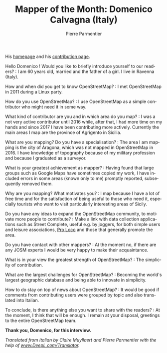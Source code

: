 ﻿---
title: "Mapper of the Month: Domenico Calvagna (Italy)"
featured:
layout: post
category: motm
author: Pierre Parmentier
lang: en
---

His [homepage](https://www.openstreetmap.org/user/domikdomik) and his [contribution page](http://hdyc.neis-one.org/?domikdomik).

Hello Domenico ! Would you like to briefly introduce yourself to our readers?
: I am 60 years old, married and the father of a girl. I live in Ravenna (Italy).

How and when did you get to know OpenStreetMap?
: I met OpenStreetMap in 2011 during a Linux party.

How do you use OpenStreetMap?
: I use OpenStreetMap as a simple contributor who might need it in some way.

What kind of contributor are you and in which area do you map?
: I was a not very active contributor until 2016 while, after that, I had more time on my hands and since 2017 I have been contributing more actively. Currently the main areas I map are the province of Agrigento in Sicilia.

What are you mapping? Do you have a specialisation?
: The area I am mapping is the city of Aragona, which was not mapped in OpenStreetMap in 2016. I have knowledge of topography because of my military profession and because I graduated as a surveyor.

What is your greatest achievement as mapper?
: Having found that large groups such as Google Maps have sometimes copied my work, I have included errors in some areas (known only to me) promptly reported, subsequently removed them.

Why are you mapping? What motivates you?
: I map because I have a lot of free time and for the satisfaction of being useful to those who need it, especially tourists who want to visit particularly interesting areas of Sicily.

Do you have any ideas to expand the OpenStreetMap community, to motivate more people to contribute?
: Make a link with data collection applications such as Street Complete, useful e.g. by joggers, for both simple users and leisure associations, [Pro Loco](https://wikipedia.org/wiki/Pro_Loco) and those that generally promote the area.

Do you have contact with other mappers?
: At the moment no, if there are any JOSM experts I would be very happy to make their acquaintance.

What is in your view the greatest strength of OpenStreetMap?
: The simplicity of contribution.

What are the largest challenges for OpenStreetMap?
: Becoming the world's largest geographic database and being able to innovate in simplicity.

How to do stay on top of news about OpenStreetMap?
: It would be good if comments from contributing users were grouped by topic and also translated into Italian.

To conclude, is there anything else you want to share with the readers?
: At the moment, I think that will be enough. I remain at your disposal, greetings to the entire OpenStreetMap team.

**Thank you, Domenico, for this interview.**

*Translated from Italian by Claire Muyllaert and Pierre Parmentier with the help of www.DeepL.com/Translator.*
